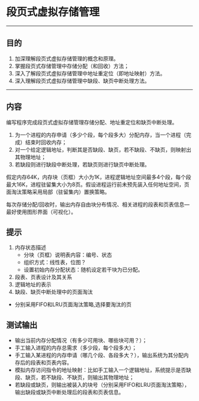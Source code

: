 # 段页式虚拟存储管理

---

## 目的
1.	加深理解段页式虚拟存储管理的概念和原理。
2.	掌握段页式存储管理中存储分配（和回收）方法；
3.	深入了解段页式虚拟存储管理中地址重定位（即地址映射）方法。
4.	深入理解段页式虚拟存储管理中缺段、缺页中断处理方法。

---

##	内容
编写程序完成段页式虚拟存储管理存储分配、地址重定位和缺页中断处理。
1. 为一个进程的内存申请（多少个段，每个段多大）分配内存，当一个进程（完成）结束时回收内存；
2. 对一个给定逻辑地址，判断其是否缺段、缺页，若不缺段、不缺页，则映射出其物理地址；
3. 若缺段则进行缺段中断处理，若缺页则进行缺页中断处理。

假定内存64K，内存块（页框）大小为1K，进程逻辑地址空间最多4个段，每个段最大16K，进程驻留集大小为8页。假设进程运行前未预先装入任何地址空间，页面淘汰策略采用局部（驻留集内）置换策略。

每次存储分配/回收时，输出内存自由块分布情况、相关进程的段表和页表信息—最好使用图形界面（可视化）。
## 提示
1.	内存状态描述 
    -	分块（页框）说明表内容：编号、状态
    -	组织方式：线性表，位图？
    -	设置初始内存分配状态：随机设定若干块为已分配。
2.	段表、页表设计及其关系
3.	逻辑地址的表示
4.	缺段、缺页中断处理中的页面淘汰
- 	分别采用FIFO和LRU页面淘汰策略,选择要淘汰的页
##	测试输出
- 	输出当前内存分配情况（有多少可用块、哪些块可用？）；
-	手工输入进程的内存总需求（多少段，每个段多大）；
-	手工输入某进程的内存申请（哪几个段、各段多大？），输出系统为其分配内存后的段表和页表内容。
-	模拟内存访问指令的地址映射：比如手工输入一个逻辑地址，系统提示是否缺段、缺页，若不缺段、不缺页，则输出其物理地址；
-	若缺段或缺页，则输出被装入的块号（分别采用FIFO和LRU页面淘汰策略），输出缺段或缺页中断处理后的段表和页表信息。


